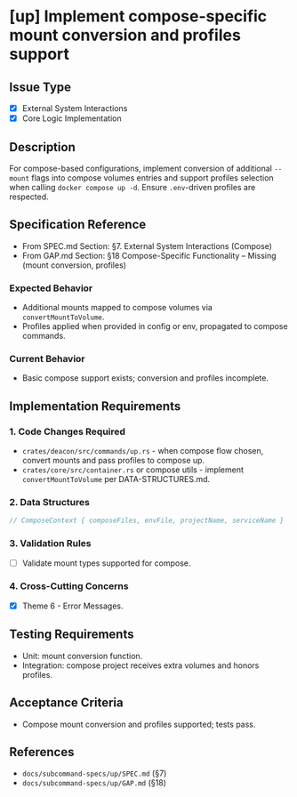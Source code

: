 # [up] Implement compose-specific mount conversion and profiles support

<!-- Suggested labels: subcommand: up, type: enhancement, priority: medium, scope: medium -->

## Issue Type
- [x] External System Interactions
- [x] Core Logic Implementation

## Description
For compose-based configurations, implement conversion of additional `--mount` flags into compose volumes entries and support profiles selection when calling `docker compose up -d`. Ensure `.env`-driven profiles are respected.

## Specification Reference
- From SPEC.md Section: §7. External System Interactions (Compose)
- From GAP.md Section: §18 Compose-Specific Functionality – Missing (mount conversion, profiles)

### Expected Behavior
- Additional mounts mapped to compose volumes via `convertMountToVolume`.
- Profiles applied when provided in config or env, propagated to compose commands.

### Current Behavior
- Basic compose support exists; conversion and profiles incomplete.

## Implementation Requirements

### 1. Code Changes Required
- `crates/deacon/src/commands/up.rs` - when compose flow chosen, convert mounts and pass profiles to compose up.
- `crates/core/src/container.rs` or compose utils - implement `convertMountToVolume` per DATA-STRUCTURES.md.

### 2. Data Structures
```rust
// ComposeContext { composeFiles, envFile, projectName, serviceName }
```

### 3. Validation Rules
- [ ] Validate mount types supported for compose.

### 4. Cross-Cutting Concerns
- [x] Theme 6 - Error Messages.

## Testing Requirements
- Unit: mount conversion function.
- Integration: compose project receives extra volumes and honors profiles.

## Acceptance Criteria
- Compose mount conversion and profiles supported; tests pass.

## References
- `docs/subcommand-specs/up/SPEC.md` (§7)
- `docs/subcommand-specs/up/GAP.md` (§18)
